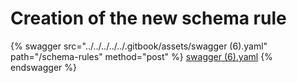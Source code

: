 # Creation of the new schema rule

{% swagger src="../../../../../.gitbook/assets/swagger (6).yaml" path="/schema-rules" method="post" %}
[swagger (6).yaml](<../../../../../.gitbook/assets/swagger (6).yaml>)
{% endswagger %}
